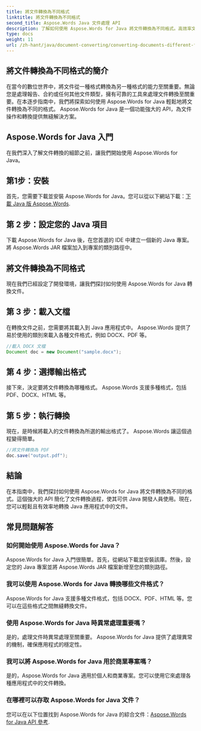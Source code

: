```yaml
---
title: 將文件轉換為不同格式
linktitle: 將文件轉換為不同格式
second_title: Aspose.Words Java 文件處理 API
description: 了解如何使用 Aspose.Words for Java 將文件轉換為不同格式。高效率文件轉換的逐步指南。
type: docs
weight: 11
url: /zh-hant/java/document-converting/converting-documents-different-formats/
---
```


## 將文件轉換為不同格式的簡介

在當今的數位世界中，將文件從一種格式轉換為另一種格式的能力至關重要。無論您是處理報告、合約或任何其他文件類型，擁有可靠的工具來處理文件轉換至關重要。在本逐步指南中，我們將探索如何使用 Aspose.Words for Java 輕鬆地將文件轉換為不同的格式。 Aspose.Words for Java 是一個功能強大的 API，為文件操作和轉換提供無縫解決方案。

## Aspose.Words for Java 入門

在我們深入了解文件轉換的細節之前，讓我們開始使用 Aspose.Words for Java。

## 第1步：安裝

首先，您需要下載並安裝 Aspose.Words for Java。您可以從以下網站下載：[下載 Java 版 Aspose.Words](https://releases.aspose.com/words/java/).

## 第 2 步：設定您的 Java 項目

下載 Aspose.Words for Java 後，在您首選的 IDE 中建立一個新的 Java 專案。將 Aspose.Words JAR 檔案加入到專案的類別路徑中。

## 將文件轉換為不同格式

現在我們已經設定了開發環境，讓我們探討如何使用 Aspose.Words for Java 轉換文件。

## 第 3 步：載入文檔

在轉換文件之前，您需要將其載入到 Java 應用程式中。 Aspose.Words 提供了易於使用的類別來載入各種文件格式，例如 DOCX、PDF 等。

```java
//載入 DOCX 文檔
Document doc = new Document("sample.docx");
```

## 第 4 步：選擇輸出格式

接下來，決定要將文件轉換為哪種格式。 Aspose.Words 支援多種格式，包括 PDF、DOCX、HTML 等。

## 第 5 步：執行轉換

現在，是時候將載入的文件轉換為所選的輸出格式了。 Aspose.Words 讓這個過程變得簡單。

```java
//將文件轉換為 PDF
doc.save("output.pdf");
```

## 結論

在本指南中，我們探討如何使用 Aspose.Words for Java 將文件轉換為不同的格式。這個強大的 API 簡化了文件轉換過程，使其可供 Java 開發人員使用。現在，您可以輕鬆且有效率地轉換 Java 應用程式中的文件。

## 常見問題解答

### 如何開始使用 Aspose.Words for Java？

Aspose.Words for Java 入門很簡單。首先，從網站下載並安裝該庫。然後，設定您的 Java 專案並將 Aspose.Words JAR 檔案新增至您的類別路徑。

### 我可以使用 Aspose.Words for Java 轉換哪些文件格式？

Aspose.Words for Java 支援多種文件格式，包括 DOCX、PDF、HTML 等。您可以在這些格式之間無縫轉換文件。

### 使用 Aspose.Words for Java 時異常處理重要嗎？

是的，處理文件時異常處理至關重要。 Aspose.Words for Java 提供了處理異常的機制，確保應用程式的穩定性。

### 我可以將 Aspose.Words for Java 用於商業專案嗎？

是的，Aspose.Words for Java 適用於個人和商業專案。您可以使用它來處理各種應用程式中的文件轉換。

### 在哪裡可以存取 Aspose.Words for Java 文件？

您可以在以下位置找到 Aspose.Words for Java 的綜合文件：[Aspose.Words for Java API 參考](https://reference.aspose.com/words/java/).